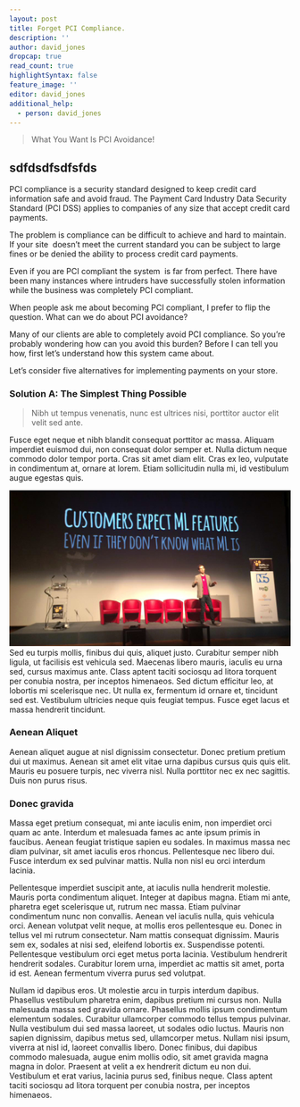 ```yaml
---
layout: post
title: Forget PCI Compliance.
description: ''
author: david_jones
dropcap: true
read_count: true
highlightSyntax: false
feature_image: ''
editor: david_jones
additional_help:
  - person: david_jones
---
```


> What You Want Is PCI Avoidance!

## sdfdsdfsdfsfds

PCI compliance is a security standard designed to keep credit card information safe and avoid fraud. The Payment Card Industry Data Security Standard (PCI DSS) applies to companies of any size that accept credit card payments.

The problem is compliance can be difficult to achieve and hard to maintain. If your site &nbsp;doesn’t meet the current standard you can be subject to large fines or be denied the ability to process credit card payments.

Even if you are PCI compliant the system &nbsp;is far from perfect. There have been many instances where intruders have successfully stolen information while the business was completely PCI compliant.

When people ask me about becoming PCI compliant, I prefer to flip the question. What can we do about PCI avoidance?

Many of our clients are able to completely avoid PCI compliance. So you’re probably wondering how can you avoid this burden? Before I can tell you how, first let’s understand how this system came about.

Let’s consider five alternatives for implementing payments on your store.

### Solution A: The Simplest Thing Possible

> Nibh ut tempus venenatis, nunc est ultrices nisi, porttitor auctor elit velit sed ante.

Fusce eget neque et nibh blandit consequat porttitor ac massa. Aliquam imperdiet euismod dui, non consequat dolor semper et. Nulla dictum neque commodo dolor tempor porta. Cras sit amet diam elit. Cras ex leo, vulputate in condimentum at, ornare at lorem. Etiam sollicitudin nulla mi, id vestibulum augue egestas quis.

![](/uploads/versions/david-jones-papis-connect-speaking---x----1024-565x---.jpg)Sed eu turpis mollis, finibus dui quis, aliquet justo. Curabitur semper nibh ligula, ut facilisis est vehicula sed. Maecenas libero mauris, iaculis eu urna sed, cursus maximus ante. Class aptent taciti sociosqu ad litora torquent per conubia nostra, per inceptos himenaeos. Sed dictum efficitur leo, at lobortis mi scelerisque nec. Ut nulla ex, fermentum id ornare et, tincidunt sed est. Vestibulum ultricies neque quis feugiat tempus. Fusce eget lacus et massa hendrerit tincidunt.

### Aenean Aliquet

Aenean aliquet augue at nisl dignissim consectetur. Donec pretium pretium dui ut maximus. Aenean sit amet elit vitae urna dapibus cursus quis quis elit. Mauris eu posuere turpis, nec viverra nisl. Nulla porttitor nec ex nec sagittis. Duis non purus risus.

### Donec gravida

Massa eget pretium consequat, mi ante iaculis enim, non imperdiet orci quam ac ante. Interdum et malesuada fames ac ante ipsum primis in faucibus. Aenean feugiat tristique sapien eu sodales. In maximus massa nec diam pulvinar, sit amet iaculis eros rhoncus. Pellentesque nec libero dui. Fusce interdum ex sed pulvinar mattis. Nulla non nisl eu orci interdum lacinia.

Pellentesque imperdiet suscipit ante, at iaculis nulla hendrerit molestie. Mauris porta condimentum aliquet. Integer at dapibus magna. Etiam mi ante, pharetra eget scelerisque ut, rutrum nec massa. Etiam pulvinar condimentum nunc non convallis. Aenean vel iaculis nulla, quis vehicula orci. Aenean volutpat velit neque, at mollis eros pellentesque eu. Donec in tellus vel mi rutrum consectetur. Nam mattis consequat dignissim. Mauris sem ex, sodales at nisi sed, eleifend lobortis ex. Suspendisse potenti. Pellentesque vestibulum orci eget metus porta lacinia. Vestibulum hendrerit hendrerit sodales. Curabitur lorem urna, imperdiet ac mattis sit amet, porta id est. Aenean fermentum viverra purus sed volutpat.

Nullam id dapibus eros. Ut molestie arcu in turpis interdum dapibus. Phasellus vestibulum pharetra enim, dapibus pretium mi cursus non. Nulla malesuada massa sed gravida ornare. Phasellus mollis ipsum condimentum elementum sodales. Curabitur ullamcorper commodo tellus tempus pulvinar. Nulla vestibulum dui sed massa laoreet, ut sodales odio luctus. Mauris non sapien dignissim, dapibus metus sed, ullamcorper metus. Nullam nisi ipsum, viverra at nisl id, laoreet convallis libero. Donec finibus, dui dapibus commodo malesuada, augue enim mollis odio, sit amet gravida magna magna in dolor. Praesent at velit a ex hendrerit dictum eu non dui. Vestibulum et erat varius, lacinia purus sed, finibus neque. Class aptent taciti sociosqu ad litora torquent per conubia nostra, per inceptos himenaeos.